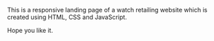This is a responsive landing page of a watch retailing website which is created using HTML, CSS and JavaScript.

Hope you like it.
